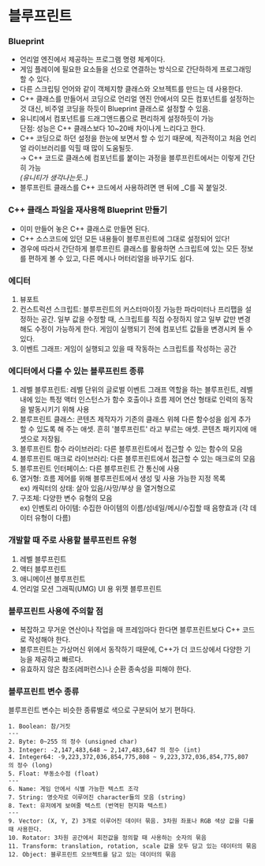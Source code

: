 # 블루프린트

### Blueprint  
   - 언리얼 엔진에서 제공하는 프로그램 명령 체계이다.  
   - 게임 플레이에 필요한 요소들을 선으로 연결하는 방식으로 간단하하게 프로그래밍 할 수 있다.  
   - 다른 스크립팅 언어와 같이 객체지향 클래스와 오브젝트를 만드는 데 사용한다.  
   - C++ 클래스를 만들어서 코딩으로 언리얼 엔진 안에서의 모든 컴포넌트를 설정하는것 대신, 비주얼 코딩을 하듯이 Blueprint 클래스로 설정할 수 있음.  
   - 유니티에서 컴포넌트를 드래그앤드롭으로 편리하게 설정하듯이 가능  
     단점: 성능은 C++ 클래스보다 10~20배 차이나게 느리다고 한다.
   - C++ 코딩으로 하던 설정을 한눈에 보면서 할 수 있기 때문에, 직관적이고 처음 언리얼 라이브러리를 익힐 때 많이 도움될듯.  
   → C++ 코드로 클래스에 컴포넌트를 붙이는 과정을 블루프린트에서는 이렇게 간단히 가능  
   *(유니티가 생각나는듯..)*
   - 블루프린트 클래스를 C++ 코드에서 사용하려면 맨 뒤에 _C를 꼭 붙일것.    

### C++ 클래스 파일을 재사용해 Blueprint 만들기
   - 이미 만들어 놓은 C++ 클래스로 만들면 된다.  
   - C++ 소스코드에 있던 모든 내용들이 블루프린트에 그대로 설정되어 있다!  
   - 경우에 따라서 간단하게 블루프린트 클래스를 활용하면 스크립트에 있는 모든 정보를 편하게 볼 수 있고, 다른 메시나 머터리얼을 바꾸기도 쉽다.  

### 에디터
1. 뷰포트
2. 컨스트럭션 스크립트: 블루프린트의 커스터마이징 가능한 파라미터나 프리팹을 설정하는 공간. 일부 값을 수정할 때, 스크립트를 직접 수정하지 않고 일부 값만 변경해도 수정이 가능하게 한다. 게임이 실행되기 전에 컴포넌트 값들을 변경시켜 둘 수 있다.
3. 이벤트 그래프: 게임이 실행되고 있을 때 작동하는 스크립트를 작성하는 공간

### 에디터에서 다룰 수 있는 블루프린트 종류
1. 레벨 블루프린트: 레벨 단위의 글로벌 이벤트 그래프 역할을 하는 블루프린트, 레벨 내에 있는 특정 액터 인스턴스가 함수 호출이나 흐름 제어 연산 형태로 인력의 동작을 발동시키기 위해 사용  
2. 블루프린트 클래스: 콘텐츠 제작자가 기존의 클래스 위헤 다른 함수성을 쉽게 추가할 수 있도록 해 주는 애셋. 흔히 '블루프린트' 라고 부르는 애셋. 콘텐츠 패키지에 애셋으로 저장됨.  
3. 블루프린트 함수 라이브러리: 다른 블루프린트에서 접근할 수 있는 함수의 모음  
4. 블루프린트 매크로 라이브러리: 다른 블루프린트에서 접근할 수 있는 매크로의 모음  
5. 블루프린트 인터페이스: 다른 블루프린트 간 통신에 사용  
6. 열거형: 흐름 제어를 위해 블루프린트에서 생성 및 사용 가능한 지정 목록  
ex) 캐릭터의 상태: 살아 있음/사망/부상 을 열거형으로  
7. 구조체: 다양한 변수 유형의 모음   
ex) 인벤토리 아이템: 수집한 아이템의 이름/섬네일/메시/수집할 때 음향효과 (각 데이터 유형이 다름)  

### 개발할 때 주로 사용할 블루프린트 유형
1. 레벨 블루프린트  
2. 액터 블루프린트  
3. 애니메이션 블루프린트  
4. 언리얼 모션 그래픽(UMG) UI 용 위젯 블루프린트  

### 블루프린트 사용에 주의할 점
 - 복잡하고 무거운 연산이나 작업을 매 프레임마다 한다면 블루프린트보다 C++ 코드로 작성해야 한다.
 - 블루프린트는 가상머신 위에서 동작하기 때문에, C++가 더 코드상에서 다양한 기능을 제공하고 빠르다.
 - 유효하지 않은 참조(레퍼런스)나 순환 종속성을 피해야 한다.

### 블루프린트 변수 종류
블루프린트 변수는 비슷한 종류별로 색으로 구분되어 보기 편하다.
~~~
1. Boolean: 참/거짓
---
2. Byte: 0~255 의 정수 (unsigned char)
3. Integer: -2,147,483,648 ~ 2,147,483,647 의 정수 (int)
4. Integer64: -9,223,372,036,854,775,808 ~ 9,223,372,036,854,775,807 의 정수 (long)
5. Float: 부동소수점 (float)
---
6. Name: 게임 안에서 식별 가능한 텍스트 조각
7. String: 영숫자로 이루어진 character들의 모음 (string)
8. Text: 유저에게 보여줄 텍스트 (번역된 현지화 텍스트)
---
9. Vector: (X, Y, Z) 3개로 이루어진 데이터 묶음. 3차원 좌표나 RGB 색상 값을 다룰 때 사용한다.
10. Rotator: 3차원 공간에서 회전값을 정의할 때 사용하는 숫자의 묶음
11. Transform: translation, rotation, scale 값을 모두 담고 있는 데이터의 묶음
12. Object: 블루프린트 오브젝트를 담고 있는 데이터의 묶음
~~~





